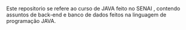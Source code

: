 Este repositorio se refere ao curso de JAVA feito no SENAI , contendo assuntos de back-end e banco de dados feitos na linguagem de programação JAVA.
